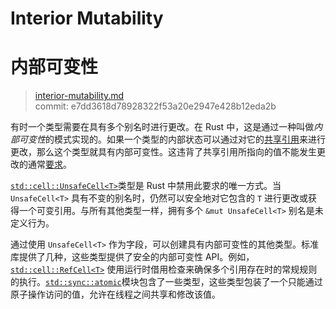 # Interior Mutability
# 内部可变性

>[interior-mutability.md](https://github.com/rust-lang/reference/blob/master/src/interior-mutability.md)\
>commit: e7dd3618d78928322f53a20e2947e428b12eda2b

有时一个类型需要在具有多个别名时进行更改。在 Rust 中，这是通过一种叫做*内部可变性*的模式实现的。如果一个类型的内部状态可以通过对它的[共享引用][shared reference]来进行更改，那么这个类型就具有内部可变性。这违背了共享引用所指向的值不能发生更改的通常[要求][ub]。

[`std::cell::UnsafeCell<T>`]类型是 Rust 中禁用此要求的唯一方式。当 `UnsafeCell<T>` 具有不变的别名时，仍然可以安全地对它包含的 `T` 进行更改或获得一个可变引用。与所有其他类型一样，拥有多个 `&mut UnsafeCell<T>` 别名是未定义行为。

通过使用 `UnsafeCell<T>` 作为字段，可以创建具有内部可变性的其他类型。标准库提供了几种，这些类型提供了安全的内部可变性 API。例如，[`std::cell::RefCell<T>`] 使用运行时借用检查来确保多个引用存在时的常规规则的执行。[`std::sync::atomic`]模块包含了一些类型，这些类型包装了一个只能通过原子操作访问的值，允许在线程之间共享和修改该值。

[shared reference]: types/pointer.md#shared-references-
[ub]: behavior-considered-undefined.md
[`std::cell::UnsafeCell<T>`]: ../std/cell/struct.UnsafeCell.html
[`std::cell::RefCell<T>`]: ../std/cell/struct.RefCell.html
[`std::sync::atomic`]: ../std/sync/atomic/index.html


